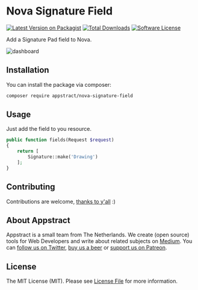 # Nova Signature Field

[![Latest Version on Packagist](https://img.shields.io/packagist/v/appstract/nova-signature-field.svg?style=flat-square)](https://packagist.org/packages/appstract/nova-signature-field)
[![Total Downloads](https://img.shields.io/packagist/dt/appstract/nova-signature-field.svg?style=flat-square)](https://packagist.org/packages/appstract/nova-signature-field)
[![Software License](https://img.shields.io/badge/license-MIT-brightgreen.svg?style=flat-square)](LICENSE.md)

Add a Signature Pad field to Nova.

![dashboard](https://appstract.github.io/nova-signature-field/docs/dashboard.png)

## Installation

You can install the package via composer:

``` bash
composer require appstract/nova-signature-field
```

## Usage

Just add the field to you resource.

```php
public function fields(Request $request)
{
    return [
        Signature::make('Drawing')
    ];
}
```

## Contributing

Contributions are welcome, [thanks to y'all](https://github.com/appstract/nova-signature-field/graphs/contributors) :)

## About Appstract

Appstract is a small team from The Netherlands. We create (open source) tools for Web Developers and write about related subjects on [Medium](https://medium.com/appstract). You can [follow us on Twitter](https://twitter.com/appstractnl), [buy us a beer](https://www.paypal.me/appstract/10) or [support us on Patreon](https://www.patreon.com/appstract).

## License

The MIT License (MIT). Please see [License File](LICENSE.md) for more information.
